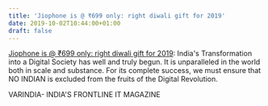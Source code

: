 ```yaml
---
title: 'Jiophone is @ ₹699 only: right diwali gift for 2019'
date: 2019-10-02T10:44:00+01:00
draft: false
---
```


[Jiophone is @ ₹699 only: right diwali gift for 2019](https://varindia.com/news/jiophone-is--699-only-right-diwali-gift-for-2019#.XZRxif_W7Kg.blogger): India's Transformation into a Digital Society has well and truly begun. It is unparalleled in the world both in scale and substance. For its complete success, we must ensure that NO INDIAN is excluded from the fruits of the Digital Revolution.  
  
VARINDIA- INDIA'S FRONTLINE IT MAGAZINE